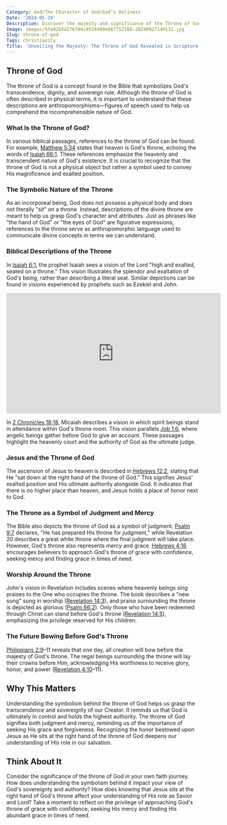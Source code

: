 ```yaml
---
Category: God/The Character of God/God’s Holiness
Date: '2024-05-29'
Description: Discover the majesty and significance of the Throne of God in this insightful article. Unveil the divine symbolism and spiritual importance in under 160 characters.
Image: images/9fa92b5d276f84c8524499e667752168-20240927144131.jpg
Slug: throne-of-god
Tags: christianity
Title: 'Unveiling the Majesty: The Throne of God Revealed in Scripture'
---
```


## Throne of God

The throne of God is a concept found in the Bible that symbolizes God's transcendence, dignity, and sovereign rule. Although the throne of God is often described in physical terms, it is important to understand that these descriptions are anthropomorphisms—figures of speech used to help us comprehend the incomprehensible nature of God.

### What Is the Throne of God?

In various biblical passages, references to the throne of God can be found. For example, [Matthew 5:34](https://www.bibleref.com/Matthew/5/Matthew-5-34.html) states that heaven is God's throne, echoing the words of [Isaiah 66:1](https://www.bibleref.com/Isaiah/66/Isaiah-66-1.html). These references emphasize the heavenly and transcendent nature of God's existence. It is crucial to recognize that the throne of God is not a physical object but rather a symbol used to convey His magnificence and exalted position.

### The Symbolic Nature of the Throne

As an incorporeal being, God does not possess a physical body and does not literally "sit" on a throne. Instead, descriptions of the divine throne are meant to help us grasp God's character and attributes. Just as phrases like "the hand of God" or "the eyes of God" are figurative expressions, references to the throne serve as anthropomorphic language used to communicate divine concepts in terms we can understand.

### Biblical Descriptions of the Throne

In [Isaiah 6:1](https://www.bibleref.com/Isaiah/6/Isaiah-6-1.html), the prophet Isaiah sees a vision of the Lord "high and exalted, seated on a throne." This vision illustrates the splendor and exaltation of God's being, rather than describing a literal seat. Similar depictions can be found in visions experienced by prophets such as Ezekiel and John.


<iframe width="560" height="315" src="https://www.youtube.com/embed/EkLX57i0Suc" frameborder="0" allow="autoplay; encrypted-media" allowfullscreen></iframe>


In [2 Chronicles 18:18](https://www.bibleref.com/2-Chronicles/18/2-Chronicles-18-18.html), Micaiah describes a vision in which spirit beings stand in attendance within God's throne room. This vision parallels [Job 1:6](https://www.bibleref.com/Job/1/Job-1-6.html), where angelic beings gather before God to give an account. These passages highlight the heavenly court and the authority of God as the ultimate judge.

### Jesus and the Throne of God

The ascension of Jesus to heaven is described in [Hebrews 12:2](https://www.bibleref.com/Hebrews/12/Hebrews-12-2.html), stating that He "sat down at the right hand of the throne of God." This signifies Jesus' exalted position and His ultimate authority alongside God. It indicates that there is no higher place than heaven, and Jesus holds a place of honor next to God.

### The Throne as a Symbol of Judgment and Mercy

The Bible also depicts the throne of God as a symbol of judgment. [Psalm 9:7](https://www.bibleref.com/Psalm/9/Psalm-9-7.html) declares, "He has prepared His throne for judgment," while Revelation 20 describes a great white throne where the final judgment will take place. However, God's throne also represents mercy and grace. [Hebrews 4:16](https://www.bibleref.com/Hebrews/4/Hebrews-4-16.html) encourages believers to approach God's throne of grace with confidence, seeking mercy and finding grace in times of need.

### Worship Around the Throne

John's vision in Revelation includes scenes where heavenly beings sing praises to the One who occupies the throne. The book describes a "new song" sung in worship ([Revelation 14:3](https://www.bibleref.com/Revelation/14/Revelation-14-3.html)), and praise surrounding the throne is depicted as glorious ([Psalm 66:2](https://www.bibleref.com/Psalm/66/Psalm-66-2.html)). Only those who have been redeemed through Christ can stand before God's throne ([Revelation 14:5](https://www.bibleref.com/Revelation/14/Revelation-14-5.html)), emphasizing the privilege reserved for His children.

### The Future Bowing Before God's Throne

[Philippians 2:9](https://www.bibleref.com/Philippians/2/Philippians-2-9.html)–11 reveals that one day, all creation will bow before the majesty of God's throne. The regal beings surrounding the throne will lay their crowns before Him, acknowledging His worthiness to receive glory, honor, and power ([Revelation 4:10](https://www.bibleref.com/Revelation/4/Revelation-4-10.html)–11).

## Why This Matters

Understanding the symbolism behind the throne of God helps us grasp the transcendence and sovereignty of our Creator. It reminds us that God is ultimately in control and holds the highest authority. The throne of God signifies both judgment and mercy, reminding us of the importance of seeking His grace and forgiveness. Recognizing the honor bestowed upon Jesus as He sits at the right hand of the throne of God deepens our understanding of His role in our salvation.

## Think About It

Consider the significance of the throne of God in your own faith journey. How does understanding the symbolism behind it impact your view of God's sovereignty and authority? How does knowing that Jesus sits at the right hand of God's throne affect your understanding of His role as Savior and Lord? Take a moment to reflect on the privilege of approaching God's throne of grace with confidence, seeking His mercy and finding His abundant grace in times of need.
